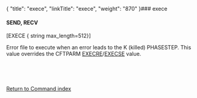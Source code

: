 {
    "title": "exece",
    "linkTitle": "exece",
    "weight": "870"
}### exece

#### SEND, RECV

\[EXECE { string max\_length=512}\]

Error file to execute when an error leads to the K (killed) PHASESTEP. This value overrides the CFTPARM [EXECRE](../execre)/[EXECSE](../execse) value.

 

 

[Return to Command index](../../)
